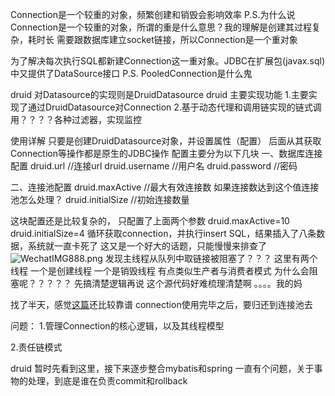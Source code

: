 Connection是一个较重的对象，频繁创建和销毁会影响效率
P.S.为什么说Connection是一个较重的对象，所谓的重是什么意思？我的理解是创建其过程复杂，耗时长
需要跟数据库建立socket链接，所以Connection是一个重对象

为了解决每次执行SQL都新建Connection这一重对象。JDBC在扩展包(javax.sql)中又提供了DataSource接口
P.S. PooledConnection是什么鬼

druid 对Datasource的实现则是DruidDatasource
druid 主要实现功能
1.主要实现了通过DruidDatasource对Connection
2.基于动态代理和调用链实现的链式调用？？？？各种过滤器，实现监控

使用详解
只要是创建DruidDatasource对象，并设置属性（配置）
后面从其获取Connection等操作都是原生的JDBC操作
配置主要分为以下几块
一、数据库连接配置
druid.url //连接url
druid.username //用户名
druid.password //密码

二、连接池配置
druid.maxActive //最大有效连接数 如果连接数达到这个值连接池怎么处理？
druid.initialSize //初始连接数量

这块配置还是比较复杂的，
只配置了上面两个参数
druid.maxActive=10
druid.initialSize=4
循环获取connection，并执行insert SQL，结果插入了八条数据，系统就一直卡死了
这又是一个好大的话题，只能慢慢来排查了
![WechatIMG888.png](http://ww1.sinaimg.cn/large/0079pfhqly1g7nf5rn2uxj31de0ben0f.jpg)
发现主线程从队列中取链接被阻塞了？？？
这里有两个线程 一个是创建线程 一个是销毁线程 有点类似生产者与消费者模式 
为什么会阻塞呢？？？？？ 先搞清楚逻辑再说
这个源代码好难梳理清楚啊 。。。。我的妈

找了半天，感觉[这篇](https://www.jianshu.com/p/16a646a4eccd)还比较靠谱
connection使用完毕之后，要归还到连接池去



问题：
1.管理Connection的核心逻辑，以及其线程模型



2.责任链模式


druid 暂时先看到这里，接下来逐步整合mybatis和spring
一直有个问题，关于事物的处理，到底是谁在负责commit和rollback





